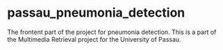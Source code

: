 # passau_pneumonia_detection
The frontent part of the project for pneumonia detection. This is a part of the Multimedia Retrieval project for the University of Passau.
